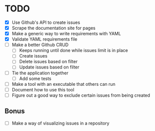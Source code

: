 # TODO

- [x] Use Github's API to create issues
- [x] Scrape the documentation site for pages
- [x] Make a generic way to write requirements with YAML
- [x] Validate YAML requirements file
- [ ] Make a better Github CRUD
  - [ ] Keeps running until done while issues limit is in place
  - [ ] Create issues
  - [ ] Delete issues based on filter
  - [ ] Update issues based on filter
- [ ] Tie the application together
  - [ ] Add some tests
- [ ] Make a tool with an executable that others can run
- [ ] Document how to use this tool
- [ ] Figure out a good way to exclude certain issues from being created

## Bonus

- [ ] Make a way of visualizing issues in a repository
